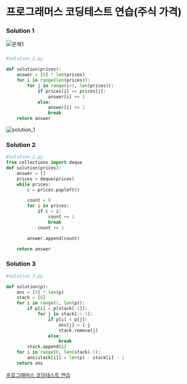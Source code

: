 # 프로그래머스 코딩테스트 연습(주식 가격)



### Solution 1
![문제1](https://user-images.githubusercontent.com/62390565/103440436-d5bb0980-4c88-11eb-8250-143f15ce95a8.PNG)
###
```python
#solution_1.py

def solution(prices):
    answer = [0] * len(prices)
    for i in range(len(prices)):
        for j in range(i+1, len(prices)):
            if prices[i] <= prices[j]:
                answer[i] += 1
            else:
                answer[i] += 1
                break
    return answer
```

![solution_1](https://user-images.githubusercontent.com/62390565/103440385-50375980-4c88-11eb-98a3-bbc3134e95b0.PNG)





### Solution 2
```python
#solution_2.py
from collections import deque
def solution(prices):
    answer = []
    prices = deque(prices)
    while prices:
        c = prices.popleft()

        count = 0
        for i in prices:
            if c > i:
                count += 1
                break
            count += 1

        answer.append(count)

    return answer

```





### Solution 3
```python
#solution_3.py

def solution(p):
    ans = [0] * len(p)
    stack = [0]
    for i in range(1, len(p)):
        if p[i] < p[stack[-1]]:
            for j in stack[::-1]:
                if p[i] < p[j]:
                    ans[j] = i-j
                    stack.remove(j)
                else:
                    break
        stack.append(i)
    for i in range(0, len(stack)-1):
        ans[stack[i]] = len(p) - stack[i] - 1
    return ans

```




[프로그래머스 코딩테스트 연습](https://programmers.co.kr/learn/challenges)
